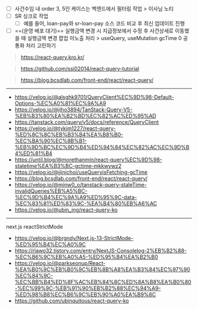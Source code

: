 - [ ] 사건수임 내 order 3, 5인 케이스는 백엔드에서 필터링 작업 > 이사님 노티
- [ ] SR 싱크로 작업
	- [ ] 예를 들어, loan-pay와 sr-loan-pay 소스 코드 비교 후 최신 업데이트 진행
- [ ] ==(운영 배포 대기)== 실행금액 변경 시 지급정보에서 수정 후 사건상세로 이동했을 때 실행금액 변경 팝업 미노출 처리 > useQuery, useMutation gcTime 0 공통화 처리 고민하기

> https://react-query.kro.kr/

> https://github.com/ssi02014/react-query-tutorial

> https://blog.bcsdlab.com/front-end/react/react-query/

***
- https://velog.io/@alsghk9701/QueryClient%EC%9D%98-Default-Options-%EC%A0%81%EC%9A%A9
- https://velog.io/@jiho3894/TanStack-Query-V5-%EB%B3%80%EA%B2%BD%EC%82%AC%ED%95%AD
- https://tanstack.com/query/v5/docs/reference/QueryClient
- https://velog.io/@tykim1227/react-query-%ED%8C%8C%EB%B3%B4%EA%B8%B0-%EC%BA%90%EC%8B%B1-%EB%9D%BC%EC%9D%B4%ED%94%84%EC%82%AC%EC%9D%B4%ED%81%B4
- https://until.blog/@morethanmin/react-query%EC%9D%98-staletime%EA%B3%BC-gctime-mkkwywz2
- https://velog.io/@jjinichoi/useQueryisFetching-gcTime
- https://blog.bcsdlab.com/front-end/react/react-query/
- https://velog.io/@minw0_o/tanstack-query-staleTime-invalidQueries%EB%A5%BC-%EC%9D%B4%EC%9A%A9%ED%95%9C-data-%EC%83%81%ED%83%9C-%EA%B4%80%EB%A6%AC
- https://velog.io/@ubin_ing/react-query-ko
***
next.js reactStrictMode
- https://velog.io/@brgndy/Next.js-13-StrictMode-%ED%95%B4%EC%A0%9C
- https://rlawo32.tistory.com/entry/NextJS-Consolelog-2%EB%B2%88-%EC%B6%9C%EB%A0%A5-%ED%95%B4%EA%B2%B0
- https://velog.io/@parkseonup/React-%EA%B0%9C%EB%B0%9C%EB%8B%A8%EA%B3%84%EC%97%90%EC%84%9C-%EC%BB%B4%ED%8F%AC%EB%84%8C%ED%8A%B8%EA%B0%80-%EC%99%9C-%EB%91%90%EB%B2%88%EC%94%A9-%ED%98%B8%EC%B6%9C%EB%90%A0%EA%B9%8C
- https://github.com/ubinquitous/react-query-ko